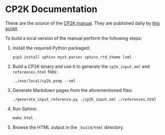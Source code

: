 # CP2K Documentation

These are the source of the [CP2K manual](https://manual.cp2k.org/trunk). They are published daily
by [this script](../tools/docker/scripts/test_manual.sh).

To build a local version of the manual perform the following steps:

1. Install the required Python packaged:

   `pip3 install sphinx myst-parser sphinx_rtd_theme lxml`

1. Build a CP2K binary and use it to generate the `cp2k_input.xml` and `references.html` files:

   `../exe/local/cp2k.psmp --xml`

1. Generate Markdown pages from the aforementioned files:

   `./generate_input_reference.py ./cp2k_input.xml ./references.html`

1. Run Sphinx:

   `make html`

1. Browse the HTML output in the `_build/html` directory.
